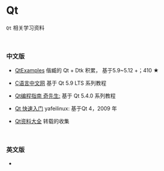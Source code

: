 # Qt

`Qt` 相关学习资料

<br>

### 中文版

- [QtExamples](https://github.com/xmuli/QtExamples) 偕臧的 Qt + Dtk 积累， 基于5.9~5.12 +；410 ★

- [C语言中文网](http://c.biancheng.net/view/3866.html)  基于 Qt 5.9 LTS 系列教程
- [Qt编程指南  奇先生:](https://qtguide.ustclug.org/) 基于 Qt 5.4.0 系列教程
- [Qt 快速入门](http://shouce.jb51.net/qt-beginning/52.html) yafeilinux: 基于Qt 4，2009 年





- [Qt资料大全](https://xmuli.blog.csdn.net/article/details/79339170) 转载的收集

<br>

### 英文版

-    


